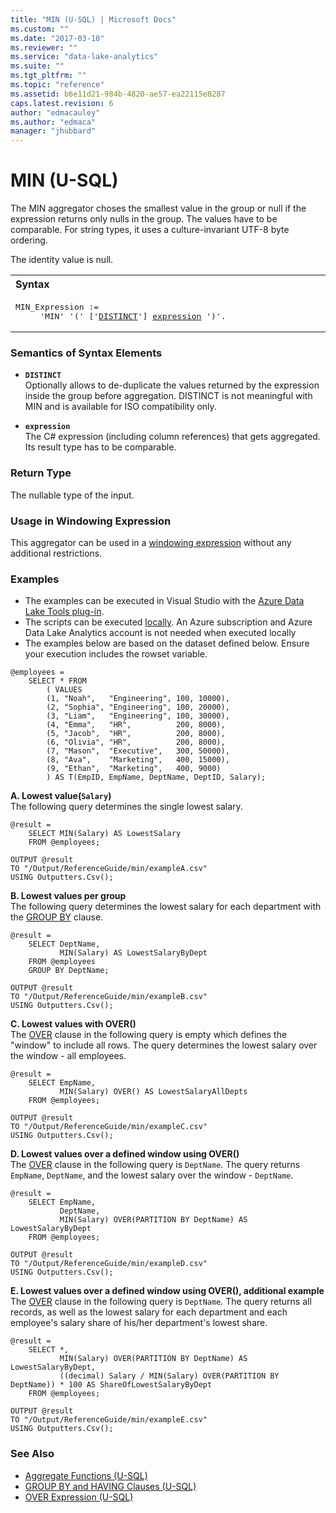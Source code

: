 ```yaml
---
title: "MIN (U-SQL) | Microsoft Docs"
ms.custom: ""
ms.date: "2017-03-10"
ms.reviewer: ""
ms.service: "data-lake-analytics"
ms.suite: ""
ms.tgt_pltfrm: ""
ms.topic: "reference"
ms.assetid: b6e11d21-984b-4820-ae57-ea22115e8287
caps.latest.revision: 6
author: "edmacauley"
ms.author: "edmaca"
manager: "jhubbard"
---
```

# MIN (U-SQL)
The MIN aggregator choses the smallest value in the group or null if the expression returns only nulls in the group. The values have to be comparable. For string types, it uses a culture-invariant UTF-8 byte ordering. 

The identity value is null. 

<table><th align="left">Syntax</th><tr><td><pre>
MIN_Expression :=                                                                                        
     'MIN' '(' ['<a href="#dist">DISTINCT</a>'] <a href="#exp">expression</a> ')'.
</pre></td></tr></table>

### Semantics of Syntax Elements 
* <a name="dist"></a>**`DISTINCT`**     
Optionally allows to de-duplicate the values returned by the expression inside the group before aggregation. DISTINCT is not meaningful with MIN and is available for ISO compatibility only. 

* <a name="exp"></a>**`expression`**      
The C# expression (including column references) that gets aggregated. Its result type has to be comparable. 

### Return Type 
The nullable type of the input. 

### Usage in Windowing Expression 
This aggregator can be used in a [windowing expression](over-expression-u-sql.md) without any additional restrictions. 

### Examples
- The examples can be executed in Visual Studio with the [Azure Data Lake Tools plug-in](https://www.microsoft.com/download/details.aspx?id=49504).  
- The scripts can be executed [locally](https://docs.microsoft.com/azure/data-lake-analytics/data-lake-analytics-data-lake-tools-get-started#run-u-sql-locally).  An Azure subscription and Azure Data Lake Analytics account is not needed when executed locally
- The examples below are based on the dataset defined below.  Ensure your execution includes the rowset variable.  
```
@employees = 
    SELECT * FROM 
        ( VALUES
        (1, "Noah",   "Engineering", 100, 10000),
        (2, "Sophia", "Engineering", 100, 20000),
        (3, "Liam",   "Engineering", 100, 30000),
        (4, "Emma",   "HR",          200, 8000),
        (5, "Jacob",  "HR",          200, 8000),
        (6, "Olivia", "HR",          200, 8000),
        (7, "Mason",  "Executive",   300, 50000),
        (8, "Ava",    "Marketing",   400, 15000),
        (9, "Ethan",  "Marketing",   400, 9000) 
        ) AS T(EmpID, EmpName, DeptName, DeptID, Salary);
```

**A.    Lowest value(`Salary`)**   
The following query determines the single lowest salary.
```
@result =
    SELECT MIN(Salary) AS LowestSalary
    FROM @employees;

OUTPUT @result
TO "/Output/ReferenceGuide/min/exampleA.csv"
USING Outputters.Csv();
```

**B.    Lowest values per group**    
The following query determines the lowest salary for each department with the [GROUP BY](group-by-and-having-clauses-u-sql.md) clause.
```
@result =
    SELECT DeptName,
           MIN(Salary) AS LowestSalaryByDept
    FROM @employees
    GROUP BY DeptName;

OUTPUT @result
TO "/Output/ReferenceGuide/min/exampleB.csv"
USING Outputters.Csv();
```
  
**C.    Lowest values with OVER()**   
The [OVER](over-expression-u-sql.md) clause in the following query is empty which defines the "window" to include all rows.  The query determines the lowest salary over the window - all employees.
```
@result =
    SELECT EmpName,
           MIN(Salary) OVER() AS LowestSalaryAllDepts
    FROM @employees;

OUTPUT @result
TO "/Output/ReferenceGuide/min/exampleC.csv"
USING Outputters.Csv();
```

**D.    Lowest values over a defined window using OVER()**    
The [OVER](over-expression-u-sql.md) clause in the following query is `DeptName`.  The query returns `EmpName`, `DeptName`, and the lowest salary over the window - `DeptName`.
```
@result =
    SELECT EmpName,
           DeptName,
           MIN(Salary) OVER(PARTITION BY DeptName) AS LowestSalaryByDept
    FROM @employees;

OUTPUT @result
TO "/Output/ReferenceGuide/min/exampleD.csv"
USING Outputters.Csv();
```

**E.    Lowest values over a defined window using OVER(), additional example**   
The [OVER](over-expression-u-sql.md) clause in the following query is `DeptName`.  The query returns all records, as well as the lowest salary for each department and each employee's salary share of his/her department's lowest share.
```
@result =
    SELECT *,
           MIN(Salary) OVER(PARTITION BY DeptName) AS LowestSalaryByDept,
           ((decimal) Salary / MIN(Salary) OVER(PARTITION BY DeptName)) * 100 AS ShareOfLowestSalaryByDept
    FROM @employees;

OUTPUT @result
TO "/Output/ReferenceGuide/min/exampleE.csv"
USING Outputters.Csv();
```

### See Also 
* [Aggregate Functions (U-SQL)](aggregate-functions-u-sql.md)  
* [GROUP BY and HAVING Clauses (U-SQL)](group-by-and-having-clauses-u-sql.md)
* [OVER Expression (U-SQL)](over-expression-u-sql.md) 
